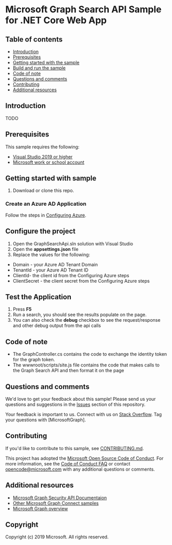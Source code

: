 # Microsoft Graph Search API Sample for .NET Core Web App

## Table of contents

* [Introduction](#introduction)
* [Prerequisites](#prerequisites)
* [Getting started with the sample](#getting-started-with-the-sample)
* [Build and run the sample](#build-and-run-the-sample)
* [Code of note](#code-of-note)
* [Questions and comments](#questions-and-comments)
* [Contributing](#contributing)
* [Additional resources](#additional-resources)

## Introduction

TODO

## Prerequisites

This sample requires the following:  

  * [Visual Studio 2019 or higher](https://www.visualstudio.com/en-us/downloads) 
  * [Microsoft work or school account](https://www.outlook.com) 

## Getting started with sample

 1. Download or clone this repo.

### Create an Azure AD Application

Follow the steps in [Configuring Azure](./ConfigureAzure.md).

## Configure the project

1.  Open the GraphSearchApi.sln solution with Visual Studio
2.  Open the **appsettings.json** file
3.  Replace the values for the following:

- Domain - your Azure AD Tenant Domain
- TenantId - your Azure AD Tenant ID
- ClientId- the client id from the Configuring Azure steps
- ClientSecret - the client secret from the Configuring Azure steps

## Test the Application

1.  Press **F5**
2.  Run a search, you should see the results populate on the page.
3.  You can also check the **debug** checkbox to see the request/response and other debug output from the api calls

## Code of note

- The GraphController.cs contains the code to exchange the identity token for the graph token.
- The wwwroot/scripts/site.js file contains the code that makes calls to the Graph Search API and then format it on the page

## Questions and comments

We'd love to get your feedback about this sample! 
Please send us your questions and suggestions in the [Issues](https://github.com/microsoftgraph/aspnet-connect-rest-sample/issues) section of this repository.

Your feedback is important to us. Connect with us on [Stack Overflow](https://stackoverflow.com/questions/tagged/microsoftgraph).
Tag your questions with [MicrosoftGraph].

## Contributing ##

If you'd like to contribute to this sample, see [CONTRIBUTING.md](CONTRIBUTING.md).

This project has adopted the [Microsoft Open Source Code of Conduct](https://opensource.microsoft.com/codeofconduct/). 
For more information, see the [Code of Conduct FAQ](https://opensource.microsoft.com/codeofconduct/faq/) or contact [opencode@microsoft.com](mailto:opencode@microsoft.com) with any additional questions or comments.

## Additional resources

- [Microsoft Graph Security API Documentaion](https://aka.ms/graphsecuritydocs)
- [Other Microsoft Graph Connect samples](https://github.com/MicrosoftGraph?utf8=%E2%9C%93&query=-Connect)
- [Microsoft Graph overview](https://graph.microsoft.io)

## Copyright
Copyright (c) 2019 Microsoft. All rights reserved.
